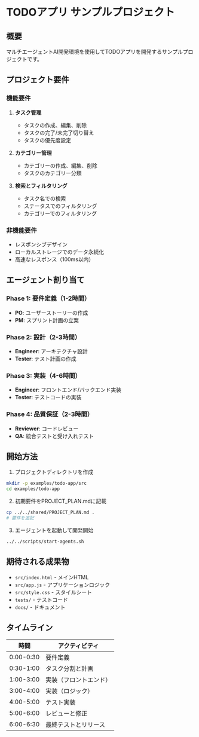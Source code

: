 # TODOアプリ サンプルプロジェクト

## 概要

マルチエージェントAI開発環境を使用してTODOアプリを開発するサンプルプロジェクトです。

## プロジェクト要件

### 機能要件

1. **タスク管理**
   - タスクの作成、編集、削除
   - タスクの完了/未完了切り替え
   - タスクの優先度設定

2. **カテゴリー管理**
   - カテゴリーの作成、編集、削除
   - タスクのカテゴリー分類

3. **検索とフィルタリング**
   - タスク名での検索
   - ステータスでのフィルタリング
   - カテゴリーでのフィルタリング

### 非機能要件

- レスポンシブデザイン
- ローカルストレージでのデータ永続化
- 高速なレスポンス（100ms以内）

## エージェント割り当て

### Phase 1: 要件定義（1-2時間）
- **PO**: ユーザーストーリーの作成
- **PM**: スプリント計画の立案

### Phase 2: 設計（2-3時間）
- **Engineer**: アーキテクチャ設計
- **Tester**: テスト計画の作成

### Phase 3: 実装（4-6時間）
- **Engineer**: フロントエンド/バックエンド実装
- **Tester**: テストコードの実装

### Phase 4: 品質保証（2-3時間）
- **Reviewer**: コードレビュー
- **QA**: 統合テストと受け入れテスト

## 開始方法

1. プロジェクトディレクトリを作成
```bash
mkdir -p examples/todo-app/src
cd examples/todo-app
```

2. 初期要件をPROJECT_PLAN.mdに記載
```bash
cp ../../shared/PROJECT_PLAN.md .
# 要件を追記
```

3. エージェントを起動して開発開始
```bash
../../scripts/start-agents.sh
```

## 期待される成果物

- `src/index.html` - メインHTML
- `src/app.js` - アプリケーションロジック
- `src/style.css` - スタイルシート
- `tests/` - テストコード
- `docs/` - ドキュメント

## タイムライン

| 時間 | アクティビティ |
|------|----------------|
| 0:00-0:30 | 要件定義 |
| 0:30-1:00 | タスク分割と計画 |
| 1:00-3:00 | 実装（フロントエンド） |
| 3:00-4:00 | 実装（ロジック） |
| 4:00-5:00 | テスト実装 |
| 5:00-6:00 | レビューと修正 |
| 6:00-6:30 | 最終テストとリリース |
